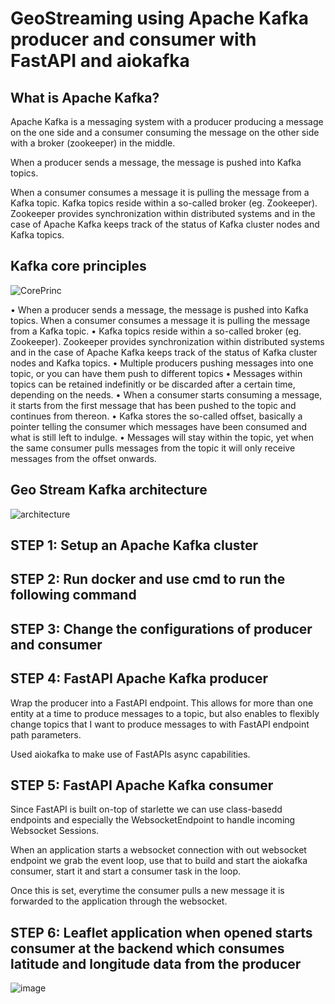 
# GeoStreaming using Apache Kafka producer and consumer with FastAPI and aiokafka 

## What is Apache Kafka?

Apache Kafka is a messaging system with a producer producing a message on the one side and a consumer consuming the message on the other side with a broker (zookeeper) in the middle.

When a producer sends a message, the message is pushed into Kafka topics. 

When a consumer consumes a message it is pulling the message from a Kafka topic. Kafka topics reside within a so-called broker (eg. Zookeeper). Zookeeper provides synchronization within distributed systems and in the case of Apache Kafka keeps track of the status of Kafka cluster nodes and Kafka topics.

## Kafka core principles

![CorePrinc](https://user-images.githubusercontent.com/57429405/124399613-7ba80900-dcea-11eb-8369-569af100a5c4.png)

•	When a producer sends a message, the message is pushed into Kafka topics. When a consumer consumes a message it is pulling the message from a Kafka topic. 
•	Kafka topics reside within a so-called broker (eg. Zookeeper). Zookeeper provides synchronization within distributed systems and in the case of Apache Kafka keeps track of the status of Kafka cluster nodes and Kafka topics.
•	Multiple producers pushing messages into one topic, or you can have them push to different topics
•	 Messages within topics can be retained indefinitly or be discarded after a certain time, depending on the needs. 
•	When a consumer starts consuming a message, it starts from the first message that has been pushed to the topic and continues from thereon. 
•	Kafka stores the so-called offset, basically a pointer telling the consumer which messages have been consumed and what is still left to indulge.
•	 Messages will stay within the topic, yet when the same consumer pulls messages from the topic it will only receive messages from the offset onwards.


## Geo Stream Kafka architecture

![architecture](https://user-images.githubusercontent.com/57429405/124399617-86fb3480-dcea-11eb-813e-03ec5c6c62f5.png)

## STEP 1: Setup an Apache Kafka cluster

## STEP 2: Run docker and use cmd to run the following command

## STEP 3: Change the configurations of producer and consumer

## STEP 4: FastAPI Apache Kafka producer

Wrap the producer into a FastAPI endpoint. This allows for more than one entity at a time to produce messages to a topic,
but also enables to flexibly change topics that I want to produce messages to with FastAPI endpoint path parameters. 

Used aiokafka to make use of FastAPIs async capabilities.

## STEP 5: FastAPI Apache Kafka consumer

Since FastAPI is built on-top of starlette we can use class-basedd endpoints and especially the WebsocketEndpoint to handle incoming Websocket Sessions.

When an application starts a websocket connection with out websocket endpoint we grab the event loop, use that to build and start the aiokafka consumer, start it and start a consumer task in the loop. 

Once this is set, everytime the consumer pulls a new message it is forwarded to the application through the websocket. 

## STEP 6: Leaflet application when opened starts consumer at the backend which consumes latitude and longitude data from the producer

![image](https://user-images.githubusercontent.com/57429405/125013409-c652b980-e039-11eb-838d-87df6271aa56.png)


